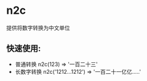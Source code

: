 # n2c
提供将数字转换为中文单位

## 快速使用:

* 普通转换 n2c(123) => '一百二十三'
* 长数字转换 n2c('1212...1212') => '一百二十一亿亿.....'


